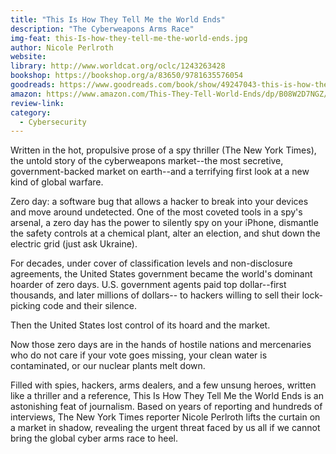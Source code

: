 ```yaml
---
title: "This Is How They Tell Me the World Ends"
description: "The Cyberweapons Arms Race"
img-feat: this-Is-how-they-tell-me-the-world-ends.jpg
author: Nicole Perlroth
website: 
library: http://www.worldcat.org/oclc/1243263428
bookshop: https://bookshop.org/a/83650/9781635576054
goodreads: https://www.goodreads.com/book/show/49247043-this-is-how-they-tell-me-the-world-ends?from_search=true&from_srp=true&qid=dshmAIp4WT&rank=1
amazon: https://www.amazon.com/This-They-Tell-World-Ends/dp/B08W2D7NGZ/ref=sr_1_1?crid=1BU6JKRZYYVNC&keywords=This+Is+How+They+Tell+Me+the+World+Ends&qid=1659069554&s=audible&sprefix=the+perfect+weapon%2Caudible%2C476&sr=1-1
review-link: 
category:
  - Cybersecurity
---
```


Written in the hot, propulsive prose of a spy thriller (The New York Times), the untold story of the cyberweapons market--the most secretive, government-backed market on earth--and a terrifying first look at a new kind of global warfare.

Zero day: a software bug that allows a hacker to break into your devices and move around undetected. One of the most coveted tools in a spy's arsenal, a zero day has the power to silently spy on your iPhone, dismantle the safety controls at a chemical plant, alter an election, and shut down the electric grid (just ask Ukraine).

For decades, under cover of classification levels and non-disclosure agreements, the United States government became the world's dominant hoarder of zero days. U.S. government agents paid top dollar--first thousands, and later millions of dollars-- to hackers willing to sell their lock-picking code and their silence.

Then the United States lost control of its hoard and the market.

Now those zero days are in the hands of hostile nations and mercenaries who do not care if your vote goes missing, your clean water is contaminated, or our nuclear plants melt down.

Filled with spies, hackers, arms dealers, and a few unsung heroes, written like a thriller and a reference, This Is How They Tell Me the World Ends is an astonishing feat of journalism. Based on years of reporting and hundreds of interviews, The New York Times reporter Nicole Perlroth lifts the curtain on a market in shadow, revealing the urgent threat faced by us all if we cannot bring the global cyber arms race to heel. 